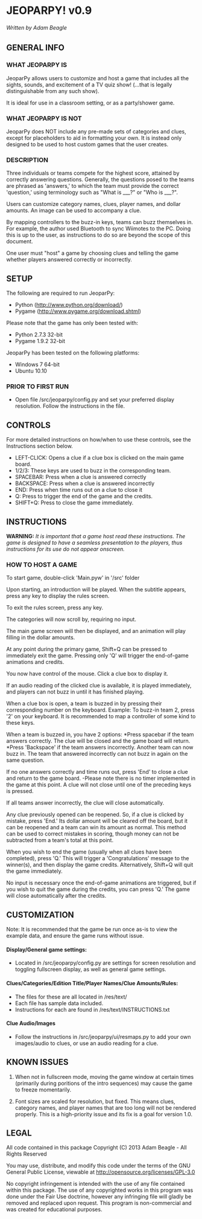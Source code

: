 JEOPARPY! v0.9
===============
###### Written by Adam Beagle ######

## GENERAL INFO ##

### WHAT JEOPARPY IS ###

JeoparPy allows users to customize and host a game 
that includes all the sights, sounds, and excitement
of a TV quiz show! (...that is legally distinguishable 
from any such show).

It is ideal for use in a classroom setting, or as a party/shower game.

### WHAT JEOPARPY IS NOT ###

JeoparPy does NOT include any pre-made sets of categories and clues,
except for placeholders to aid in formatting your own.
It is instead only designed to be used to host custom games that the 
user creates.


### DESCRIPTION ###

Three individuals or teams compete for the highest score,
attained by correctly answering questions.
Generally, the questions posed to the teams are phrased
as 'answers,' to which the team must provide the correct
'question,' using terminology such as "What is \_\_\_?" or "Who is \_\_\_?".

Users can customize category names, clues, player names, and dollar amounts.
An image can be used to accompany a clue.

By mapping controllers to the buzz-in keys, teams can buzz themselves in.
For example, the author used Bluetooth to sync Wiimotes 
to the PC. Doing this is up to the user, as instructions to 
do so are beyond the scope of this document.

One user must "host" a game by choosing clues and telling the game whether
players answered correctly or incorrectly.



## SETUP ##

The following are required to run JeoparPy:
  * Python (http://www.python.org/download/)
  * Pygame (http://www.pygame.org/download.shtml)

Please note that the game has only been tested with:
  * Python 2.7.3 32-bit
  * Pygame 1.9.2 32-bit

JeoparPy has been tested on the following platforms:
  * Windows 7 64-bit
  * Ubuntu 10.10
  
### PRIOR TO FIRST RUN ###
  * Open file <jeoparpy root>/src/jeoparpy/config.py and set your preferred
    display resolution. Follow the instructions in the file.
  

## CONTROLS ##

For more detailed instructions on how/when to use these controls, 
see the Instructions section below.

* LEFT-CLICK: Opens a clue if a clue box is clicked on the main game board.
* 1/2/3:      These keys are used to buzz in the corresponding team.
* SPACEBAR:   Press when a clue is answered correctly
* BACKSPACE:  Press when a clue is answered incorrectly
* END:        Press when time runs out on a clue to close it
* Q:          Press to trigger the end of the game and the credits.
* SHIFT+Q:    Press to close the game immediately. 



## INSTRUCTIONS ##

**WARNING:** *It is important that a game host read these instructions. The game is designed to have a seamless presentation to the players, thus instructions for its use do not appear onscreen.*

### HOW TO HOST A GAME ###
To start game, double-click 'Main.pyw' in '/src' folder

Upon starting, an introduction will be played. 
When the subtitle appears, press any key to display the rules screen.

To exit the rules screen, press any key.

The categories will now scroll by, requiring no input.

The main game screen will then be displayed, and an animation will play 
filling in the dollar amounts.

At any point during the primary game, Shift+Q can be pressed to 
immediately exit the game. Pressing only 'Q' will trigger the 
end-of-game animations and credits.

You now have control of the mouse. Click a clue box to display it.

If an audio reading of the clicked clue is available, it is played 
immediately, and players can not buzz in until it has finished playing.

When a clue box is open, a team is buzzed in by pressing their corresponding
number on the keyboard. Example: To buzz-in team 2, press '2' on your 
keyboard. It is recommended to map a controller of some kind to these keys.

When a team is buzzed in, you have 2 options:
  *Press spacebar if the team answers correctly. The clue will be closed and
   the game board will return.
  *Press 'Backspace' if the team answers incorrectly. Another team can now 
   buzz in. The team that answered incorrectly can not buzz in again on the 
   same question.

If no one answers correctly and time runs out, press 'End' to close a clue 
and return to the game board.
    -Please note there is no timer implemented in the game at this point. 
	 A clue will not close until one of the preceding keys is pressed.

If all teams answer incorrectly, the clue will close automatically.

Any clue previously opened can be reopened. 
So, if a clue is clicked by mistake, press 'End.' Its dollar amount will be 
cleared off the board, but it can be reopened and a team can win its amount 
as normal. This method can be used to correct mistakes in scoring, though 
money can not be subtracted from a team's total at this point.

When you wish to end the game (usually when all clues have been completed), 
press 'Q.' This will trigger a 'Congratulations' message to the winner(s), 
and then display the game credits. Alternatively, Shift+Q will quit the game 
immediately.

No input is necessary once the end-of-game animations are triggered, but if 
you wish to quit the game during the credits, you can press 'Q.' The game will
close automatically after the credits.



## CUSTOMIZATION ##

Note: It is recommended that the game be run once as-is 
to view the example data, and ensure the game runs without issue. 

#### Display/General game settings: ####
  * Located in <jeoparpy root>/src/jeoparpy/config.py are settings for screen 
    resolution and toggling fullscreen display, as well as general game 
	settings.

#### Clues/Categories/Edition Title/Player Names/Clue Amounts/Rules: ####
  * The files for these are all located in <jeoparpy root>/res/text/
  * Each file has sample data included.
  * Instructions for each are found in /res/text/INSTRUCTIONS.txt
  
#### Clue Audio/Images ####
  * Follow the instructions in <jeoparpy root>/src/jeoparpy/ui/resmaps.py to 
    add your own images/audio to clues, or use an audio reading for a clue.
    

	
## KNOWN ISSUES ##

  1. When not in fullscreen mode, moving the game window at certain times 
     (primarily during poritions of the intro sequences) may cause the game 
	 to freeze momentarily.
	 
  2. Font sizes are scaled for resolution, but fixed. This means clues, 
     category names, and player names that are too long will not be rendered 
	 properly. This is a high-priority issue and its fix is a goal for version
	 1.0.


	 
## LEGAL ##

All code contained in this package
Copyright (C) 2013 Adam Beagle - All Rights Reserved

You may use, distribute, and modify this code under the 
terms of the GNU General Public License, 
viewable at http://opensource.org/licenses/GPL-3.0

No copyright infringement is intended with the use of any file contained 
within this package. The use of any copyrighted works in this program was 
done under the Fair Use doctrine, however any infringing file will gladly 
be removed and replaced upon request. This program is non-commercial and 
was created for educational purposes.
